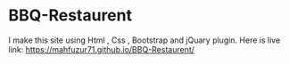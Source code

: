 # BBQ-Restaurent
I make this site using Html , Css , Bootstrap and jQuary plugin.
Here is live link: https://mahfuzur71.github.io/BBQ-Restaurent/
